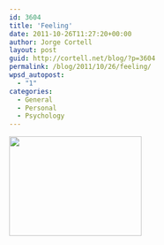 ```yaml
---
id: 3604
title: 'Feeling'
date: 2011-10-26T11:27:20+00:00
author: Jorge Cortell
layout: post
guid: http://cortell.net/blog/?p=3604
permalink: /blog/2011/10/26/feeling/
wpsd_autopost:
  - "1"
categories:
  - General
  - Personal
  - Psychology
---
```

<img class="aligncenter" title="broken empty egg" src="http://farm1.static.flickr.com/209/489190468_42a37f212e_m.jpg" alt="" width="240" height="180" />
